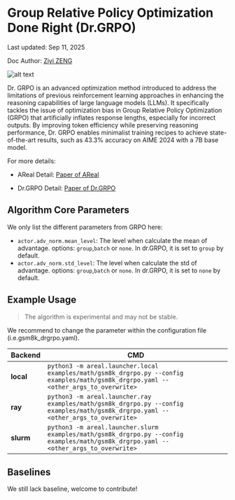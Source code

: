 # Group Relative Policy Optimization Done Right (Dr.GRPO)

Last updated: Sep 11, 2025

Doc Author: [Ziyi ZENG](https://github.com/ZiyiTsang)

![alt text](https://pica.zhimg.com/v2-03d7071a0b1d9e11a697f2fb25a50068_1440w.jpg)

Dr. GRPO is an advanced optimization method introduced to address the limitations of
previous reinforcement learning approaches in enhancing the reasoning capabilities of
large language models (LLMs). It specifically tackles the issue of optimization bias in
Group Relative Policy Optimization (GRPO) that artificially inflates response lengths,
especially for incorrect outputs. By improving token efficiency while preserving
reasoning performance, Dr. GRPO enables minimalist training recipes to achieve
state-of-the-art results, such as 43.3% accuracy on AIME 2024 with a 7B base model.

For more details:

- AReal Detail: [Paper of AReal](https://arxiv.org/abs/2505.24298)

- Dr.GRPO Detail: [Paper of Dr.GRPO](https://arxiv.org/abs/2503.20783)

## Algorithm Core Parameters

We only list the different parameters from GRPO here:


- `actor.adv_norm.mean_level`: The level when calculate the mean of advantage. options:
  `group`,`batch` or `none`. In dr.GRPO, it is set to `group` by default.
- `actor.adv_norm.std_level`: The level when calculate the std of advantage. options:
  `group`,`batch` or `none`. In dr.GRPO, it is set to `none` by default.

## Example Usage

> The algorithm is experimental and may not be stable.

We recommend to change the parameter within the configuration file
(i.e.gsm8k_drgrpo.yaml).

| Backend   | CMD                                                                                                                                  |
| --------- | ------------------------------------------------------------------------------------------------------------------------------------ |
| **local** | `python3 -m areal.launcher.local examples/math/gsm8k_drgrpo.py --config examples/math/gsm8k_drgrpo.yaml --<other_args_to_overwrite>` |
| **ray**   | `python3 -m areal.launcher.ray examples/math/gsm8k_drgrpo.py --config examples/math/gsm8k_drgrpo.yaml --<other_args_to_overwrite>`   |
| **slurm** | `python3 -m areal.launcher.slurm examples/math/gsm8k_drgrpo.py --config examples/math/gsm8k_drgrpo.yaml --<other_args_to_overwrite>` |

## Baselines

We still lack baseline, welcome to contribute!
